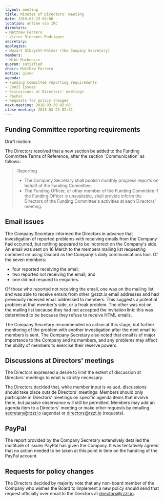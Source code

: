 ```yaml
---
layout: meeting
title: Minutes of Directors' meeting
date: 2018-03-23 02:00
location: online via IRC
directors:
- Matthew Ferrero
- Victor Rincones Rodriguez
secretary:
apologies:
- Mozart Olbrycht-Palmer (the Company Secretary)
members:
- Mike Mackenzie
quorum: satisfied
chair: Matthew Ferrero
notice: given
agenda:
- Funding Committee reporting requirements
- Email issues
- Discussions at Directors' meetings
- PayPal
- Requests for policy changes
next-meeting: 2018-03-30 02:00
close-meeting: 2018-03-23 02:31
---
```


## Funding Committee reporting requirements

Draft motion:

The Directors resolved that a new section be added to the Funding Committee Terms of Reference, after the section 'Communication' as follows:

> Reporting
> - The Company Secretary shall publish monthly progress reports on behalf of the Funding Committee.
> - The Funding Officer, or other member of the Funding Committee if the Funding Officer is unavailable, shall provide inform the Directors of the Funding Committee's activities at each Directors' meeting.

## Email issues

The Company Secretary informed the Directors in advance that investigation of reported problems with receiving emails from the Company had occurred, but nothing appeared to be incorrect on the Company's side. An email was sent on 16 March to the members mailing list requesting comment on using Discord as the Company's daily communications tool. Of the seven members:

- four reported receiving the email;
- two reported not receiving the email; and
- one did not respond to enquiries.

Of those who reported not receiving the email, one was on the mailing list and was able to receive emails from other @rzzt.io email addresses and had previously received email addressed to members. This suggests a potential problem at that member's side, or a freak problem. The other was not on the mailing list because they had not accepted the invitation link: this was determined to be because they refuse to receive HTML emails.

The Company Secretary recommended no action at this stage, but further monitoring of the problem with another investigation after the next email to members is sent. The Company Secretary also noted that email is of major importance to the Company and its members, and any problems may affect the ability of members to exercise their reserve powers.

## Discussions at Directors' meetings

The Directors expressed a desire to limit the extent of discussion at Directors' meetings to what is strictly necessary.

The Directors decided that, while member input is valued, discussions should take place outside Directors' meetings. Members should only participate in Directors' meetings on specific agenda items that involve them, but passive observance will still be permitted. Members may add an agenda item to a Directors' meeting or make other requests by emailing secretary@rzzt.io (agenda) or directors@rzzt.io (requests).

## PayPal

The report provided by the Company Secretary extensively detailed the multitude of issues PayPal has given the Company. It was tentatively agreed that no action needed to be taken at this point in time on the handling of the PayPal account.

## Requests for policy changes

The Directors decided by majority vote that any non-board member of the Company who wishes the Board to implement a new policy should send that request officially over email to the Directors at directors@rzzt.io.
